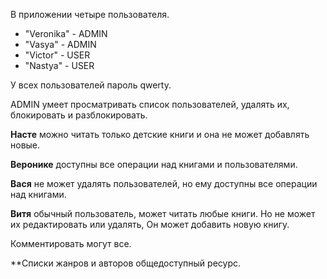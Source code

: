 В приложении четыре пользователя.
* "Veronika" - ADMIN
* "Vasya" - ADMIN
* "Victor" - USER
* "Nastya" - USER

У всех пользователей пароль qwerty.

ADMIN умеет просматривать список пользователей, удалять их, блокировать и разблокировать.

**Насте** можно читать только детские книги и она не может добавлять новые. 

**Веронике** доступны все операции над книгами и пользователями.

**Вася** не может удалять пользователей, но ему доступны все операции над книгами.

**Витя** обычный пользователь, может читать любые книги. Но не может их редактировать или удалять, Он может добавить новую книгу. 

Комментировать могут все.

**Списки жанров и авторов общедоступный ресурс.